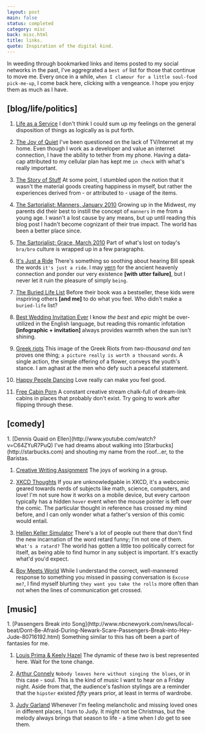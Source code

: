 ```yaml
---
layout: post
main: false
status: completed
category: misc
back: misc.html
title: links.
quote: Inspiration of the digital kind.
---
```


In weeding through bookmarked links and items posted to my social networks in the past, I've aggregrated a `best of` list for those that continue to move me. Every once in a while, `when I clamour for a little soul-food pick-me-up`, I come back here, clicking with a vengeance. I hope you enjoy them as much as I have.

<h2>[blog/life/politics]</h2>

1. [Life as a Service](http://jacquesmattheij.com/life-as-a-service)
I don't think I could sum up my feelings on the general disposition of things as logically as is put forth.

1. [The Joy of Quiet](https://www.nytimes.com/2012/01/01/opinion/sunday/the-joy-of-quiet.html)
I've been questioned on the lack of TV/Internet at my home. Even though I work as a developer and value an internet connection, I have the ability to tether from my phone. Having a data-cap attributed to my cellular plan has kept me `in check` with what's really important.

1. [The Story of Stuff](http://www.storyofstuff.org/movies-all/story-of-stuff)
At some point, I stumbled upon the notion that it wasn't the material goods creating happiness in myself, but rather the experiences derived from - or attributed to - usage of the items. 

1. [The Sartorialist: Manners, January 2010](http://www.thesartorialist.com/photos/a-graceful-man-a-gentleman/)
Growing up in the Midwest, my parents did their best to instill the concept of `manners` in me from a young age. I wasn't a lost cause by any means, but up until reading this blog post I hadn't become cognizant of their true impact. The world has been a better place since.

1. [The Sartorialist: Grace, March 2010](http://www.thesartorialist.com/photos/a-walk-with-mr-barbera-milano/)
Part of what's lost on today's `bra/bro` culture is wrapped up in a few paragraphs. 

1. [It's Just a Ride](https://www.youtube.com/watch?v=iMUiwTubYu0)
There's something so soothing about hearing Bill speak the words `it's just a ride`. I may [yern](http://www.poets.org/viewmedia.php/prmMID/15308) for the ancient heavenly connection and ponder our very existence **\[with utter failure\]**, but I never let it ruin the pleasure of simply `being`.

1. [The Buried Life List](https://www.facebook.com/tbl/app_6009294086)
Before their book was a bestseller, these kids were inspriring others **\[and me\]** to do what you feel. Who didn't make a `buried-life` list?

1. [Best Wedding Invitation Ever](http://metalmother.com/motherboard/index.php/2008/11/married)
I know _the best_ and _epic_ might be over-utilized in the English language, but reading this romantic infotation **\[infographic + invitation\]** always provides warmth when the sun isn't shining.

1. [Greek riots](http://cache.boston.com/universal/site_graphics/blogs/bigpicture/athens_12_15/a16_17333817.jpg)
This image of the Greek Riots from _two-thousand and ten_ proves one thing; `a picture really is worth a thousand words`. A single action, the simple offering of a flower, conveys the youth's stance. I am aghast at the men who defy such a peaceful statement.

1. [Happy People Dancing](http://apod.nasa.gov/apod/ap080722.html)
Love really can make you feel good.

1. [Free Cabin Porn](http://freecabinporn.com)
A constant creative stream chalk-full of dream-link cabins in places that probably don't exist. Try going to work after flipping through these.

<h2>[comedy]</h2>
1. [Dennis Quaid on Ellen](http://www.youtube.com/watch?v=C64ZYuR7PuQ)
I've had dreams about walking into [Starbucks](http://starbucks.com) and shouting my name from the roof...er, to the Baristas.

1. [Creative Writing Assignment](http://www.kontraband.com/pics/22193/FW-FW-FW-Creative-Writing-Assignment)
The joys of working in a group.

1. [XKCD Thoughts](http://xkcd.com/275/)
If you are unknowledgable in XKCD, it's a webcomic geared towards nerds of subjects like math, science, computers, and love! I'm not sure how it works on a mobile device, but every cartoon typically has a hidden `hover` event when the mouse pointer is left over the comic. The particular thought in reference has crossed my mind before, and I can only wonder what a father's version of this comic would entail.

1. [Hellen Keller Simulator](http://helenkellersim.com)
There's a lot of people out there that don't find the new incarnation of the word retard funny; I'm not one of them. `What's a ratard?` The world has gotten a little too politically correct for itself, as being able to find humor in any subject is important. It's exactly what'd you'd expect.

1. [Boy Meets World](http://www.youtube.com/watch?v=dOpyK0qT8F8)
While I understand the correct, well-mannered response to something you missed in passing conversation is `Excuse me?`, I find myself blurting `they want you take the rolls` more often than not when the lines of communication get crossed.

<h2>[music]</h2>
1. [Passengers Break into Song](http://www.nbcnewyork.com/news/local-beat/Dont-Be-Afraid-During-Newark-Scare-Passengers-Break-into-Hey-Jude-80716192.html)
Something similar to this has oft been a part of fantasies for me. 

1. [Louis Prima &amp; Keely Hazel](http://www.youtube.com/watch?v=fAP9hC4GP_U&feature=related)
The dynamic of these _two_ is best represented here. Wait for the tone change.

1. [Arthur Connely](http://www.youtube.com/watch?v=HhCoDd21QpE)
`Nobody leaves here without singing the blues`, or in this case - soul. This is the kind of music I want to hear on a Friday night. Aside from that, the audience's fashion stylings are a reminder that the `hipster` existed _fifty_ years prior, at least in terms of wardrobe. 

1. [Judy Garland](http://www.youtube.com/watch?v=yudgy30Dd68)
Whenever I'm feeling melancholic and missing loved ones in different places, I turn to Judy. It might not be Christmas, but the melody always brings that season to life - a time when I _do_ get to see them.